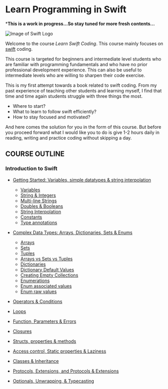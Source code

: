 # Learn Programming in Swift

***This is a work in progress...So stay tuned for more fresh contents...**

![Image of Swift Logo](https://github.com/sanjaykhadka/learn-swift-coding/blob/master/images/apple-swift-logo-200x200.png)

Welcome to the course *Learn Swift Coding*. This course mainly focuses on [swift](https://swift.org/) coding. 

This course is targeted for beginners and intermediate level students who are familiar with programming fundamentals and who have no prior professional development experience. This can also be useful to intermediate levels who are willing to sharpen their code exercise.

This is my first attempt towards a book related to swift coding. From my past experience of teaching other students and learning myself, I find that time and time again students struggle with three things the most.
* Where to start?
* What to learn to follow swift efficiently?
* How to stay focused and motivated?

And here comes the solution for you in the form of this course. But before you proceed forward what I would like you to do is give 1-2 hours daily in reading, writing and practice coding without skipping a day.

## COURSE OUTLINE
### Introduction to Swift
* [Getting Started: Variables, simple datatypes & string interpolation](https://github.com/sanjaykhadka/learn-swift-coding/blob/master/introduction/getting-started.md#getting-started)
  * [Variables](https://github.com/sanjaykhadka/learn-swift-coding/blob/master/introduction/getting-started.md#variables)
  * [String & Integers](https://github.com/sanjaykhadka/learn-swift-coding/blob/master/introduction/getting-started.md#strings--integers)
  * [Multi-line Strings](https://github.com/sanjaykhadka/learn-swift-coding/blob/master/introduction/getting-started.md#multi-line-strings)
  * [Doubles & Booleans](https://github.com/sanjaykhadka/learn-swift-coding/blob/master/introduction/getting-started.md#double--booleans)
  * [String Interpolation](https://github.com/sanjaykhadka/learn-swift-coding/blob/master/introduction/getting-started.md#string-interpolation)
  * [Constants](https://github.com/sanjaykhadka/learn-swift-coding/blob/master/introduction/getting-started.md#constants)
  * [Type annotations](https://github.com/sanjaykhadka/learn-swift-coding/blob/master/introduction/getting-started.md#type-inference-and-type-annotations)

* [Complex Data Types: Arrays, Dictionaries, Sets & Enums](https://github.com/sanjaykhadka/learn-swift-coding/blob/master/introduction/complex-data-types.md#complex-data-types)
  * [Arrays](https://github.com/sanjaykhadka/learn-swift-coding/blob/master/introduction/complex-data-types.md#arrays)
  * [Sets](https://github.com/sanjaykhadka/learn-swift-coding/blob/master/introduction/complex-data-types.md#sets)
  * [Tuples](https://github.com/sanjaykhadka/learn-swift-coding/blob/master/introduction/complex-data-types.md#tuples)
  * [Arrays vs Sets vs Tuples](https://github.com/sanjaykhadka/learn-swift-coding/blob/master/introduction/complex-data-types.md#arrays-vs-sets-vs-tuples)
  * [Dictionaries](https://github.com/sanjaykhadka/learn-swift-coding/blob/master/introduction/complex-data-types.md#dictionaries)
  * [Dictionary Default Values](https://github.com/sanjaykhadka/learn-swift-coding/blob/master/introduction/complex-data-types.md#dictionary-default-values)
  * [Creating Empty Collections](https://github.com/sanjaykhadka/learn-swift-coding/blob/master/introduction/complex-data-types.md#creating-empty-collections)
  * [Enumerations](https://github.com/sanjaykhadka/learn-swift-coding/blob/master/introduction/complex-data-types.md#enumerations)
  * [Enum associated values](https://github.com/sanjaykhadka/learn-swift-coding/blob/master/introduction/complex-data-types.md#enum-associated-values)
  * [Enum raw values](https://github.com/sanjaykhadka/learn-swift-coding/blob/master/introduction/complex-data-types.md#enum-raw-values)

* [Operators & Conditions]()

* [Loops]()

* [Function, Parameters & Errors]()

* [Closures]()

* [Structs, properties & methods]()

* [Access control, Static properties & Laziness]()

* [Classes & Inheritance]()

* [Protocols, Extensions, and Protocols & Extensions]()

* [Optionals, Unwrapping, & Typecasting]()


